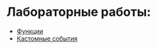 # Лабораторные работы:
- [Функции](https://github.com/Lazarenko-Alexandr/ITMO-magister/blob/master/Functions.md)
- [Кастомные события](https://github.com/Lazarenko-Alexandr/ITMO-magister/blob/master/Custom.md)
